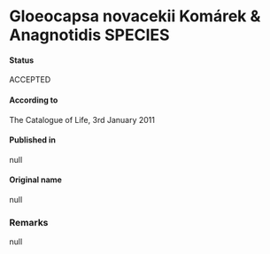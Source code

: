 # Gloeocapsa novacekii Komárek & Anagnotidis SPECIES

#### Status
ACCEPTED

#### According to
The Catalogue of Life, 3rd January 2011

#### Published in
null

#### Original name
null

### Remarks
null